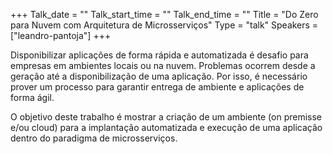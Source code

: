 +++
Talk_date = ""
Talk_start_time = ""
Talk_end_time = ""
Title = "Do Zero para Nuvem com Arquitetura de Microsserviços"
Type = "talk"
Speakers = ["leandro-pantoja"]
+++

Disponibilizar aplicações de forma rápida e automatizada é desafio para empresas em ambientes locais ou na nuvem. Problemas ocorrem desde a geração até a disponibilização de uma aplicação. Por isso, é necessário prover um processo para garantir entrega de ambiente e aplicações de forma ágil.

O objetivo deste trabalho é mostrar a criação de um ambiente (on premisse e/ou cloud) para a implantação automatizada e execução de uma aplicação dentro do paradigma de microsserviços.